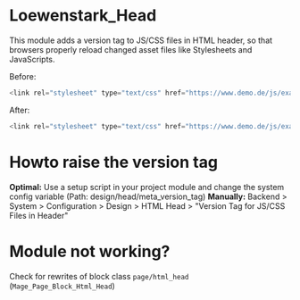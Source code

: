 Loewenstark_Head
============================================================

This module adds a version tag to JS/CSS files in HTML header, so that browsers properly reload changed asset files like Stylesheets and JavaScripts.

Before:
```javascript
<link rel="stylesheet" type="text/css" href="https://www.demo.de/js/example.css" />
```

After:
```javascript
<link rel="stylesheet" type="text/css" href="https://www.demo.de/js/example.css?v2" />
```

# Howto raise the version tag
**Optimal:** Use a setup script in your project module and change the system config variable (Path: design/head/meta_version_tag)
**Manually:** Backend > System > Configuration > Design > HTML Head > "Version Tag for JS/CSS Files in Header"

# Module not working?
Check for rewrites of block class `page/html_head` (`Mage_Page_Block_Html_Head`)
